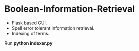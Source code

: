 # Boolean-Information-Retrieval

+ Flask based GUI.
+ Spell error tolerant information retrieval.
+ Indexing of terms.

Run **python indexer.py**

